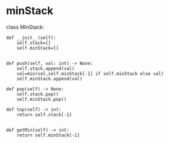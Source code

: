 # minStack
class MinStack:

    def __init__(self):
        self.stack=[]
        self.minStack=[]

        
    def push(self, val: int) -> None:
        self.stack.append(val)
        val=min(val,self.minStack[-1] if self.minStack else val)
        self.minStack.append(val)

    def pop(self) -> None:
        self.stack.pop()
        self.minStack.pop()

    def top(self) -> int:
        return self.stack[-1]
        

    def getMin(self) -> int:
        return self.minStack[-1]
